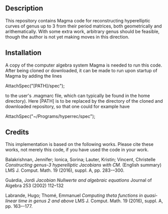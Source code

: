 Description
-----------

This repository contains Magma code for reconstructing hyperelliptic curves of genus up to 3 from their period matrices, both geometrically and arithematically. With some extra work, arbitrary genus should be feasible, though the author is not yet making moves in this direction.

Installation
------------

A copy of the computer algebra system Magma is needed to run this code. After being cloned or downloaded, it can be made to run upon startup of Magma by adding the lines

AttachSpec("[PATH]/spec");  

to the user's .magmarc file, which can typically be found in the home directory). Here [PATH] is to be replaced by the directory of the cloned and downloaded repository, so that one could for example have

AttachSpec("~/Programs/hyperrec/spec");  

Credits
-------

This implementation is based on the following works. Please cite these works, not merely this code, if you have used the code in your work.

Balakrishnan, Jennifer; Ionica, Sorina; Lauter, Kristin; Vincent, Christelle
*Constructing genus-3 hyperelliptic Jacobians with CM.* (English summary)
LMS J. Comput. Math. 19 (2016), suppl. A, pp. 283-–300.

Guàrdia, Jordi
*Jacobian Nullwerte and algebraic equations*
Journal of Algebra 253 (2002) 112–132

Labrande, Hugo; Thomé, Emmanuel
*Computing theta functions in quasi-linear time in genus 2 and above*
LMS J. Comput. Math. 19 (2016), suppl. A, pp. 163–-177.

